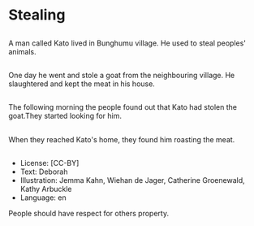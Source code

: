 # Stealing

##
A man called Kato lived in
Bunghumu village. He used to steal
peoples' animals.

##
One day he went and stole a goat
from the neighbouring village. He
slaughtered and kept the meat in
his house.

##
The following morning the people
found out that Kato had stolen the
goat.They started looking for him.

##
When they reached Kato's home,
they found him roasting the meat.

##
* License: [CC-BY]
* Text: Deborah
* Illustration: Jemma Kahn, Wiehan de Jager, Catherine Groenewald, Kathy Arbuckle
* Language: en

People should have respect for
others property.

